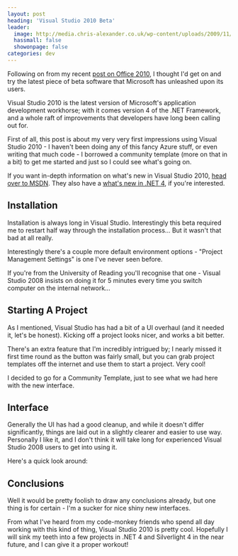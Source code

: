 ```yaml
---
layout: post
heading: 'Visual Studio 2010 Beta'
leader:
  image: http://media.chris-alexander.co.uk/wp-content/uploads/2009/11/logo1.jpg
  hassmall: false
  showonpage: false
categories: dev
---
```


Following on from my recent [post on Office 2010](/on-engineering/microsoft/office-2010-beta-2/), I thought I'd get on and try the latest piece of beta software that Microsoft has unleashed upon its users.

Visual Studio 2010 is the latest version of Microsoft's application development workhorse; with it comes version 4 of the .NET Framework, and a whole raft of improvements that developers have long been calling out for.

<!-- Replace missing image from http://media.chris-alexander.co.uk/wp-content/uploads/2009/11/logo1.jpg -->

First of all, this post is about my very very first impressions using Visual Studio 2010 - I haven't been doing any of this fancy Azure stuff, or even writing that much code - I borrowed a community template (more on that in a bit) to get me started and just so I could see what's going on.

If you want in-depth information on what's new in Visual Studio 2010, [head over to MSDN](https://msdn.microsoft.com/en-us/library/bb386063(VS.100).aspx). They also have a [what's new in .NET 4](https://msdn.microsoft.com/en-us/library/ms171868(VS.100).aspx), if you're interested.

## Installation

Installation is always long in Visual Studio. Interestingly this beta required me to restart half way through the installation process... But it wasn't that bad at all really.

<!-- Replace missing image from http://media.chris-alexander.co.uk/wp-content/uploads/2009/11/setup0-300x243.jpg -->

<!-- Replace missing image from http://media.chris-alexander.co.uk/wp-content/uploads/2009/11/setup1-300x229.jpg -->

<!-- Replace missing image from http://media.chris-alexander.co.uk/wp-content/uploads/2009/11/settings-300x275.jpg -->

Interestingly there's a couple more default environment options - "Project Management Settings" is one I've never seen before.

<!-- Replace missing image from http://media.chris-alexander.co.uk/wp-content/uploads/2009/11/configuringenvironment-300x96.jpg -->

If you're from the University of Reading you'll recognise that one - Visual Studio 2008 insists on doing it for 5 minutes every time you switch computer on the internal network...

## Starting A Project

As I mentioned, Visual Studio has had a bit of a UI overhaul (and it needed it, let's be honest). Kicking off a project looks nicer, and works a bit better.

There's an extra feature that I'm incredibly intrigued by; I nearly missed it first time round as the button was fairly small, but you can grab project templates off the internet and use them to start a project. Very cool!

<!-- Replace missing image from http://media.chris-alexander.co.uk/wp-content/uploads/2009/11/projectchooser-300x207.jpg -->

<!-- Replace missing image from http://media.chris-alexander.co.uk/wp-content/uploads/2009/11/communitytemplates-300x207.jpg -->

I decided to go for a Community Template, just to see what we had here with the new interface.

## Interface

Generally the UI has had a good cleanup, and while it doesn't differ significantly, things are laid out in a slightly clearer and easier to use way. Personally I like it, and I don't think it will take long for experienced Visual Studio 2008 users to get into using it.

Here's a quick look around:

<!-- Replace missing image from http://media.chris-alexander.co.uk/wp-content/uploads/2009/11/loading-299x214.jpg -->

<!-- Replace missing image from http://media.chris-alexander.co.uk/wp-content/uploads/2009/11/homescreen-300x194.jpg -->

<!-- Replace missing image from http://media.chris-alexander.co.uk/wp-content/uploads/2009/11/plainproject-300x194.jpg -->

<!-- Replace missing image from http://media.chris-alexander.co.uk/wp-content/uploads/2009/11/xaml-300x194.jpg -->

<!-- Replace missing image from http://media.chris-alexander.co.uk/wp-content/uploads/2009/11/csharp-300x194.jpg -->

<!-- Replace missing image from http://media.chris-alexander.co.uk/wp-content/uploads/2009/11/compiling-300x194.jpg -->

## Conclusions

Well it would be pretty foolish to draw any conclusions already, but one thing is for certain - I'm a sucker for nice shiny new interfaces.

From what I've heard from my code-monkey friends who spend all day working with this kind of thing, Visual Studio 2010 is pretty cool. Hopefully I will sink my teeth into a few projects in .NET 4 and Silverlight 4 in the near future, and I can give it a proper workout!
